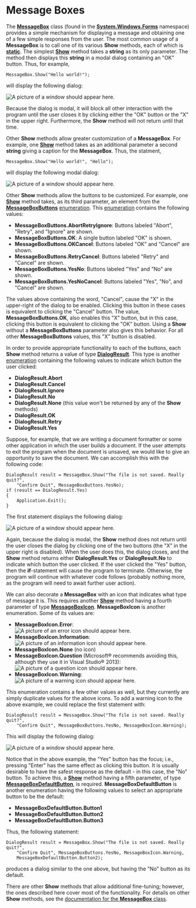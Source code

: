 # **Message Box**es

The
[**MessageBox**](http://msdn.microsoft.com/en-us/library/system.windows.forms.messagebox\(v=vs.110\).aspx)
class (found in the
[**System.Windows.Forms**](http://msdn.microsoft.com/en-us/library/System.Windows.Forms\(v=vs.110\).aspx)
namespace) provides a simple mechanism for displaying a message and
obtaining one of a few simple responses from the user. The most common
usage of a **MessageBox** is to call one of its various **Show**
methods, each of which is
[**static**](/~rhowell/DataStructures/redirect/static-this). The
simplest
[**Show**](http://msdn.microsoft.com/en-us/library/519bytz3\(v=vs.110\).aspx)
method takes a **string** as its only parameter. The method then
displays this **string** in a modal dialog containing an "OK" button.
Thus, for example,

    MessageBox.Show("Hello world!");

will display the following dialog:

![A picture of a window should appear here.](simple-message-box.jpg)

Because the dialog is modal, it will block all other interaction with
the program until the user closes it by clicking either the "OK" button
or the "X" in the upper right. Furthermore, the **Show** method will not
return until that time.

Other **Show** methods allow greater customization of a **MessageBox**.
For example, one
[**Show**](http://msdn.microsoft.com/en-us/library/20stz12s\(v=vs.110\).aspx)
method takes as an additional parameter a second **string** giving a
caption for the **MessageBox**. Thus, the statment,

    MessageBox.Show("Hello world!", "Hello");

will display the following modal dialog:

![A picture of a window should appear
here.](message-box-with-caption.jpg)

Other **Show** methods allow the buttons to be customized. For example,
one
[**Show**](http://msdn.microsoft.com/en-us/library/0x49kd7z\(v=vs.110\).aspx)
method takes, as its third parameter, an element from the
[**MessageBoxButtons**](http://msdn.microsoft.com/en-us/library/system.windows.forms.messageboxbuttons\(v=vs.110\).aspx)
[enumeration](/~rhowell/DataStructures/redirect/enumerations). This
[enumeration](/~rhowell/DataStructures/redirect/enumerations) contains
the following values:

  - **MessageBoxButtons.AbortRetryIgnore**: Buttons labeled "Abort",
    "Retry", and "Ignore" are shown.
  - **MessageBoxButtons.OK**: A single button labeled "OK" is shown.
  - **MessageBoxButtons.OKCancel**: Buttons labeled "OK" and "Cancel"
    are shown.
  - **MessageBoxButtons.RetryCancel**: Buttons labeled "Retry" and
    "Cancel" are shown.
  - **MessageBoxButtons.YesNo**: Buttons labeled "Yes" and "No" are
    shown.
  - **MessageBoxButtons.YesNoCancel**: Buttons labeled "Yes", "No", and
    "Cancel" are shown.

The values above containing the word, "Cancel", cause the "X" in the
upper-right of the dialog to be enabled. Clicking this button in these
cases is equivalent to clicking the "Cancel" button. The value,
**MessageBoxButtons.OK**, also enables this "X" button, but in this
case, clicking this button is equivalent to clicking the "OK" button.
Using a **Show** without a **MessageBoxButtons** parameter also gives
this behavior. For all other **MessageBoxButtons** values, this "X"
button is disabled.

In order to provide appropriate functionality to each of the buttons,
each **Show** method returns a value of type
[**DialogResult**](http://msdn.microsoft.com/en-us/library/system.windows.forms.dialogresult\(v=vs.110\).aspx).
This type is another
[enumeration](/~rhowell/DataStructures/redirect/enumerations) containing
the following values to indicate which button the user clicked:

  - **DialogResult.Abort**
  - **DialogResult.Cancel**
  - **DialogResult.Ignore**
  - **DialogResult.No**
  - **DialogResult.None** (this value won't be returned by any of the
    **Show** methods)
  - **DialogResult.OK**
  - **DialogResult.Retry**
  - **DialogResult.Yes**

Suppose, for example, that we are writing a document formatter or some
other application in which the user builds a document. If the user
attempts to exit the program when the document is unsaved, we would like
to give an opportunity to save the document. We can accomplish this with
the following code:

    DialogResult result = MessageBox.Show("The file is not saved. Really quit?", 
        "Confirm Quit", MessageBoxButtons.YesNo);
    if (result == DialogResult.Yes)
    {
        Application.Exit();
    }

The first statement displays the following dialog:

![A picture of a window should appear
here.](message-box-with-buttons.jpg)

Again, because the dialog is modal, the **Show** method does not return
until the user closes the dialog by clicking one of the two buttons (the
"X" in the upper right is disabled). When the user does this, the dialog
closes, and the **Show** method returns either **DialogResult.Yes** or
**DialogResult.No** to indicate which button the user clicked. If the
user clicked the "Yes" button, then the **if**-statement will cause the
program to terminate. Otherwise, the program will continue with whatever
code follows (probably nothing more, as the program will need to await
further user action).

We can also decorate a **MessageBox** with an icon that indicates what
type of message it is. This requires another
[**Show**](http://msdn.microsoft.com/en-us/library/365dky5y\(v=vs.110\).aspx)
method having a fourth parameter of type
[**MessageBoxIcon**](http://msdn.microsoft.com/en-us/library/system.windows.forms.messageboxicon\(v=vs.110\).aspx).
**MessageBoxIcon** is another enumeration. Some of its values are:

  - **MessageBoxIcon.Error**:  
    ![A picture of an error icon should appear here.](error-icon.jpg)
  - **MessageBoxIcon.Information**:  
    ![A picture of an information icon should appear
    here.](information-icon.jpg)
  - **MessageBoxIcon.None** (no icon)
  - **MessageBoxIcon.Question** (Microsoft® recommends avoiding this,
    although they use it in Visual Studio® 2013):  
    ![A picture of a question icon should appear
    here.](question-icon.jpg)
  - **MessageBoxIcon.Warning**:  
    ![A picture of a warning icon should appear here.](warning-icon.jpg)

This enumeration contains a few other values as well, but they currently
are simply duplicate values for the above icons. To add a warning icon
to the above example, we could replace the first statement with:

    DialogResult result = MessageBox.Show("The file is not saved. Really quit?", 
        "Confirm Quit", MessageBoxButtons.YesNo, MessageBoxIcon.Warning);

This will display the following dialog:

![A picture of a window should appear here.](message-box-with-icon.jpg)

Notice that in the above example, the "Yes" button has the focus; i.e.,
pressing "Enter" has the same effect as clicking this button. It is
usually desirable to have the safest response as the default - in this
case, the "No" button. To achieve this, a
[**Show**](http://msdn.microsoft.com/en-us/library/ctd56yay\(v=vs.110\).aspx)
method having a fifth parameter, of type
[**MessageBoxDefaultButton**](http://msdn.microsoft.com/en-us/library/system.windows.forms.messageboxdefaultbutton\(v=vs.110\).aspx),
is required. **MessageBoxDefaultButton** is another enumeration having
the following values to select an appropriate button to be the default:

  - **MessageBoxDefaultButton.Button1**
  - **MessageBoxDefaultButton.Button2**
  - **MessageBoxDefaultButton.Button3**

Thus, the following statement:

    DialogResult result = MessageBox.Show("The file is not saved. Really quit?", 
        "Confirm Quit", MessageBoxButtons.YesNo, MessageBoxIcon.Warning,
        MessageBoxDefaultButton.Button2);

produces a dialog similar to the one above, but having the "No" button
as its default.

There are other **Show** methods that allow additional fine-tuning;
however, the ones described here cover most of the functionality. For
details on other **Show** methods, see the [documentation for the
**MessageBox**
class](http://msdn.microsoft.com/en-us/library/system.windows.forms.messagebox\(v=vs.110\).aspx).
